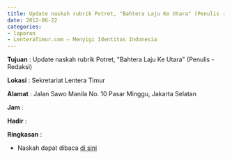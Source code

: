 ```yaml
---
title: Update naskah rubrik Potret, "Bahtera Laju Ke Utara" (Penulis - Redaksi)
date: 2012-06-22
categories:
- laporan
- LenteraTimur.com – Menyigi Identitas Indonesia
---
```


**Tujuan** : Update naskah rubrik Potret, "Bahtera Laju Ke Utara" (Penulis - Redaksi)

**Lokasi** : Sekretariat Lentera Timur 

**Alamat** : Jalan Sawo Manila No. 10 Pasar Minggu, Jakarta Selatan

**Jam** : 

**Hadir** :  


**Ringkasan** : 
* Naskah dapat dibaca [di sini](http://www.lenteratimur.com/2012/06/bahtera-laju-ke-utara/)
